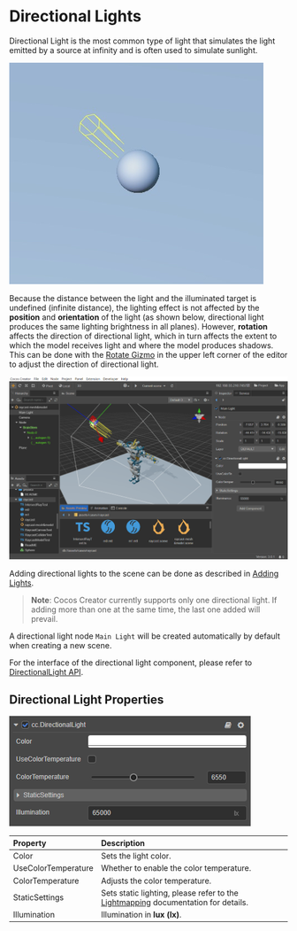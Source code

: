 # Directional Lights

Directional Light is the most common type of light that simulates the light emitted by a source at infinity and is often used to simulate sunlight.

![image](dirlights/dir-light.jpg)

Because the distance between the light and the illuminated target is undefined (infinite distance), the lighting effect is not affected by the **position** and **orientation** of the light (as shown below, directional light produces the same lighting brightness in all planes). However, **rotation** affects the direction of directional light, which in turn affects the extent to which the model receives light and where the model produces shadows. This can be done with the [Rotate Gizmo](../../../../editor/toolbar/index.md#rotate-gizmo) in the upper left corner of the editor to adjust the direction of directional light.

![image](dirlights/dir-light-scene.jpg)

Adding directional lights to the scene can be done as described in [Adding Lights](index.md#adding-lights).

> **Note**: Cocos Creator currently supports only one directional light. If adding more than one at the same time, the last one added will prevail.

A directional light node `Main Light` will be created automatically by default when creating a new scene.

For the interface of the directional light component, please refer to [DirectionalLight API](%__APIDOC__%/en/classes/component_light.directionallight.html).

## Directional Light Properties

![image](dirlights/dir-light-prop.png)

| Property | Description |
| :------ | :-- |
| Color | Sets the light color. |
| UseColorTemperature | Whether to enable the color temperature. |
| ColorTemperature | Adjusts the color temperature. |
| StaticSettings | Sets static lighting, please refer to the [Lightmapping](../lightmap.md) documentation for details. |
| Illumination | Illumination in **lux (lx)**. |
